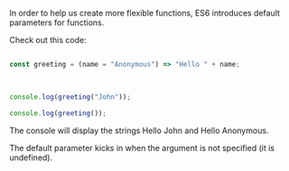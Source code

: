 In order to help us create more flexible functions, ES6 introduces default parameters for functions.

Check out this code:

```js

const greeting = (name = "Anonymous") => "Hello " + name;

  

console.log(greeting("John"));

console.log(greeting());

```

The console will display the strings Hello John and Hello Anonymous.

The default parameter kicks in when the argument is not specified (it is undefined).